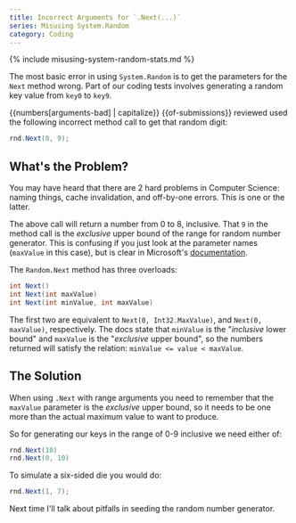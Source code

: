 ```yaml
---
title: Incorrect Arguments for `.Next(...)`
series: Misusing System.Random
category: Coding
---
```

{% include misusing-system-random-stats.md %}

The most basic error in using `System.Random` is to get the parameters for the
`Next` method wrong. Part of our coding tests involves generating a random key
value from `key0` to `key9`.
<!--more-->

{{numbers[arguments-bad] | capitalize}} {{of-submissions}} reviewed used the following incorrect method call to get
that random digit:

```csharp
rnd.Next(0, 9);
```

## What's the Problem?

You may have heard that there are 2 hard problems in Computer Science: naming
things, cache invalidation, and off-by-one errors. This is one or the latter.

The above call will return a number from 0 to 8, inclusive. That `9` in the
method call is the *exclusive* upper bound of the range for random number
generator. This is confusing if you just look at the parameter names (`maxValue`
in this case), but is clear in Microsoft's
[documentation](https://docs.microsoft.com/en-us/dotnet/api/system.random.next?view=netcore-2.2).

The `Random.Next` method has three overloads:

```csharp
int Next()
int Next(int maxValue)
int Next(int minValue, int maxValue)
```

The first two are equivalent to `Next(0, Int32.MaxValue)`, and `Next(0,
maxValue)`, respectively. The docs state that `minValue` is the "*inclusive* lower
bound" and `maxValue` is the "*exclusive* upper bound", so the numbers returned
will satisfy the relation: `minValue <= value < maxValue`.

## The Solution

When using `.Next` with range arguments you need to remember that the `maxValue`
parameter is the *exclusive* upper bound, so it needs to be one more than the
actual maximum value to want to produce.

So for generating our keys in the range of 0-9 inclusive we need either of:

```csharp
rnd.Next(10)
rnd.Next(0, 10)
```

To simulate a six-sided die you would do:

```csharp
rnd.Next(1, 7);
```

Next time I'll talk about pitfalls in seeding the random number generator.
